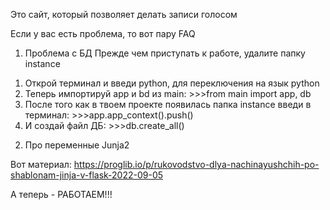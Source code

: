 Это сайт, который позволяет делать записи голосом

Если у вас есть проблема, то вот пару FAQ

1. Проблема с БД
Прежде чем приступать к работе, удалите папку instance

1) Открой терминал и введи python, для переключения на язык python
2) Теперь импортируй app и bd из main: >>>from main import app, db
3) После того как в твоем проекте появилась папка instance введи в терминал: >>>app.app_context().push()
4) И создай файл ДБ: >>>db.create_all()

2. Про переменные Junja2

Вот материал: https://proglib.io/p/rukovodstvo-dlya-nachinayushchih-po-shablonam-jinja-v-flask-2022-09-05

А теперь - РАБОТАЕМ!!!
